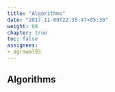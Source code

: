 ```yaml
---
title: "Algorithms"
date: "2017-11-09T22:35:47+05:30"
weight: 00
chapter: true
toc: false
assignees:
- agrawal93
---
```


## Algorithms

